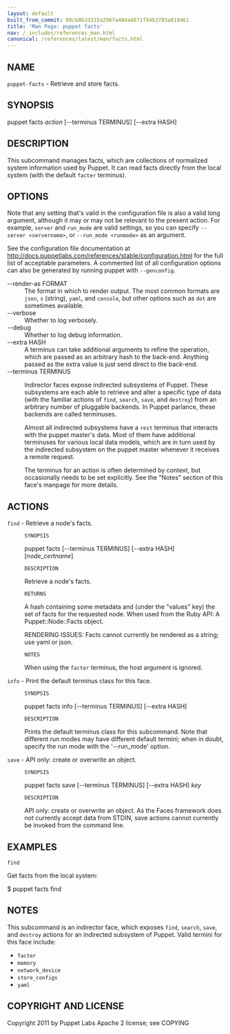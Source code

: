 ```yaml
---
layout: default
built_from_commit: 08cb8b2d315a296fa404a4871f94b3703a819461
title: 'Man Page: puppet facts'
nav: /_includes/references_man.html
canonical: /references/latest/man/facts.html
---
```


<div class='mp'>
<h2 id="NAME">NAME</h2>
<p class="man-name">
  <code>puppet-facts</code> - <span class="man-whatis">Retrieve and store facts.</span>
</p>

<h2 id="SYNOPSIS">SYNOPSIS</h2>

<p>puppet facts <var>action</var> [--terminus TERMINUS] [--extra HASH]</p>

<h2 id="DESCRIPTION">DESCRIPTION</h2>

<p>This subcommand manages facts, which are collections of normalized system
information used by Puppet. It can read facts directly from the local system
(with the default <code>facter</code> terminus).</p>

<h2 id="OPTIONS">OPTIONS</h2>

<p>Note that any setting that's valid in the configuration
file is also a valid long argument, although it may or may not be
relevant to the present action. For example, <code>server</code> and <code>run_mode</code> are valid
settings, so you can specify <code>--server &lt;servername></code>, or
<code>--run_mode &lt;runmode></code> as an argument.</p>

<p>See the configuration file documentation at
<a href="http://docs.puppetlabs.com/references/stable/configuration.html" data-bare-link="true">http://docs.puppetlabs.com/references/stable/configuration.html</a> for the
full list of acceptable parameters. A commented list of all
configuration options can also be generated by running puppet with
<code>--genconfig</code>.</p>

<dl>
<dt>--render-as FORMAT</dt><dd>The format in which to render output. The most common formats are <code>json</code>,
<code>s</code> (string), <code>yaml</code>, and <code>console</code>, but other options such as <code>dot</code> are
sometimes available.</dd>
<dt>--verbose</dt><dd>Whether to log verbosely.</dd>
<dt class="flush">--debug</dt><dd>Whether to log debug information.</dd>
<dt>--extra HASH</dt><dd>A terminus can take additional arguments to refine the operation, which
are passed as an arbitrary hash to the back-end.  Anything passed as
the extra value is just send direct to the back-end.</dd>
<dt>--terminus TERMINUS</dt><dd><p>Indirector faces expose indirected subsystems of Puppet. These
subsystems are each able to retrieve and alter a specific type of data
(with the familiar actions of <code>find</code>, <code>search</code>, <code>save</code>, and <code>destroy</code>)
from an arbitrary number of pluggable backends. In Puppet parlance,
these backends are called terminuses.</p>

<p>Almost all indirected subsystems have a <code>rest</code> terminus that interacts
with the puppet master's data. Most of them have additional terminuses
for various local data models, which are in turn used by the indirected
subsystem on the puppet master whenever it receives a remote request.</p>

<p>The terminus for an action is often determined by context, but
occasionally needs to be set explicitly. See the "Notes" section of this
face's manpage for more details.</p></dd>
</dl>


<h2 id="ACTIONS">ACTIONS</h2>

<dl>
<dt><code>find</code> - Retrieve a node's facts.</dt><dd><p><code>SYNOPSIS</code></p>

<p>puppet facts [--terminus TERMINUS] [--extra HASH] [<var>node_certname</var>]</p>

<p><code>DESCRIPTION</code></p>

<p>Retrieve a node's facts.</p>

<p><code>RETURNS</code></p>

<p>A hash containing some metadata and (under the "values" key) the set
of facts for the requested node. When used from the Ruby API: A
Puppet::Node::Facts object.</p>

<p>RENDERING ISSUES: Facts cannot currently be rendered as a string; use yaml
or json.</p>

<p><code>NOTES</code></p>

<p>When using the <code>facter</code> terminus, the host argument is ignored.</p></dd>
<dt><code>info</code> - Print the default terminus class for this face.</dt><dd><p><code>SYNOPSIS</code></p>

<p>puppet facts info [--terminus TERMINUS] [--extra HASH]</p>

<p><code>DESCRIPTION</code></p>

<p>Prints the default terminus class for this subcommand. Note that different
run modes may have different default termini; when in doubt, specify the
run mode with the '--run_mode' option.</p></dd>
<dt><code>save</code> - API only: create or overwrite an object.</dt><dd><p><code>SYNOPSIS</code></p>

<p>puppet facts save [--terminus TERMINUS] [--extra HASH] <var>key</var></p>

<p><code>DESCRIPTION</code></p>

<p>API only: create or overwrite an object. As the Faces framework does not
currently accept data from STDIN, save actions cannot currently be invoked
from the command line.</p></dd>
</dl>


<h2 id="EXAMPLES">EXAMPLES</h2>

<p><code>find</code></p>

<p>Get facts from the local system:</p>

<p>$ puppet facts find</p>

<h2 id="NOTES">NOTES</h2>

<p>This subcommand is an indirector face, which exposes <code>find</code>, <code>search</code>, <code>save</code>,
and <code>destroy</code> actions for an indirected subsystem of Puppet. Valid termini for
this face include:</p>

<ul>
<li><code>facter</code></li>
<li><code>memory</code></li>
<li><code>network_device</code></li>
<li><code>store_configs</code></li>
<li><code>yaml</code></li>
</ul>


<h2 id="COPYRIGHT-AND-LICENSE">COPYRIGHT AND LICENSE</h2>

<p>Copyright 2011 by Puppet Labs
Apache 2 license; see COPYING</p>

</div>
